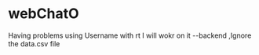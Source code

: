 # webChatO

Having problems using Username with rt I will wokr on it --backend
,Ignore the data.csv file
